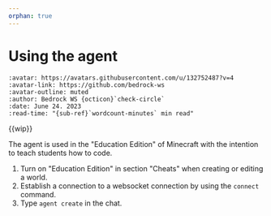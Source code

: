 ```yaml
---
orphan: true
---
```


# Using the agent

```{article-info}
:avatar: https://avatars.githubusercontent.com/u/132752487?v=4
:avatar-link: https://github.com/bedrock-ws
:avatar-outline: muted
:author: Bedrock WS {octicon}`check-circle`
:date: June 24. 2023
:read-time: "{sub-ref}`wordcount-minutes` min read"
```

{{wip}}

The agent is used in the "Education Edition" of Minecraft with the intention to teach students
how to code.

1. Turn on "Education Edition" in section "Cheats" when creating or editing a world.
2. Establish a connection to a websocket connection by using the `connect` command.
3. Type `agent create` in the chat.
